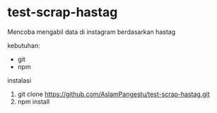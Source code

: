 # test-scrap-hastag
Mencoba mengabil data di instagram berdasarkan hastag

kebutuhan:
- git
- npm

instalasi
1. git clone https://github.com/AslamPangestu/test-scrap-hastag.git
2. npm install
